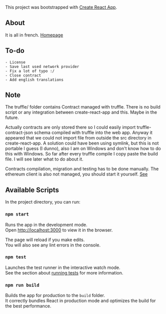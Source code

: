 This project was bootstrapped with [Create React App](https://github.com/facebookincubator/create-react-app).

## About
It is all in french.
[Homepage](https://rkouye.github.io/didoob)

## To-do
    - License
    - Save last used network provider
    - Fix a lot of typo :/
    - Close contract
    - Add english translations

## Note

The truffle/ folder contains Contract managed with truffle. There is no build script or any integration between create-react-app and this.
Maybe in the future. 

Actually contracts are only stored there so I could easily import truffle-contract-json schema compiled with truffle into the web app.
Anyway it appeared that we could not import file from outside the src directory in create-react-app. A solution could have been using symlink, but this is not portable I guess (I dunno), also I am on Windows and don't know how to do this with Windows. So far after every truffle compile I copy paste the build file. I will see later what to do about it.

Contracts compilation, migration and testing has to be done manually. 
The ethereum client is also not managed, you should start it yourself. [See](http://truffleframework.com/docs/getting_started/client)

## Available Scripts

In the project directory, you can run:

### `npm start`

Runs the app in the development mode.<br>
Open [http://localhost:3000](http://localhost:3000) to view it in the browser.

The page will reload if you make edits.<br>
You will also see any lint errors in the console.

### `npm test`

Launches the test runner in the interactive watch mode.<br>
See the section about [running tests](#running-tests) for more information.

### `npm run build`

Builds the app for production to the `build` folder.<br>
It correctly bundles React in production mode and optimizes the build for the best performance.
